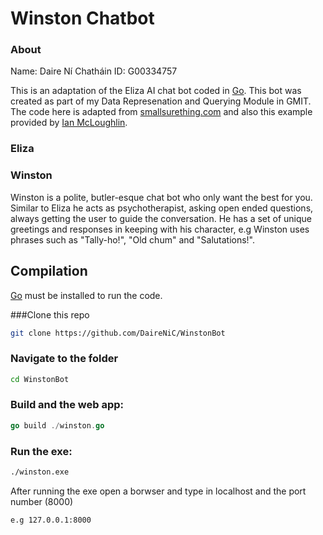 # Winston Chatbot

### About

Name: Daire Ní Chatháin
ID: G00334757

This is an adaptation of the Eliza AI chat bot coded in [Go](http://golang.org). This bot was created as part of my Data Represenation and Querying Module in GMIT. The code here is adapted from [smallsurething.com](https://www.smallsurething.com/implementing-the-famous-eliza-chatbot-in-python/) and also this example provided by [Ian McLoughlin](https://github.com/data-representation/eliza).

### Eliza


### Winston
Winston is a polite, butler-esque chat bot who only want the best for you. Similar to Eliza he acts as psychotherapist, asking open ended questions, always getting the user to guide the conversation. He has a set of unique greetings and responses in keeping with his character, e.g Winston uses phrases such as "Tally-ho!", "Old chum" and "Salutations!". 


## Compilation
[Go](https://golang.org) must be installed to run the code.

###Clone this repo
```bash
git clone https://github.com/DaireNiC/WinstonBot
```
### Navigate to the folder

```bash
cd WinstonBot
```
### Build and the web app:

```go
go build ./winston.go
```
### Run the exe:
```bash
./winston.exe
```
After running the exe open a borwser and type in localhost and the port number (8000)
```bash
e.g 127.0.0.1:8000
```
